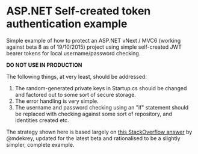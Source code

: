 # ASP.NET Self-created token authentication example
Simple example of how to protect an ASP.NET vNext / MVC6 (working against beta 8 as of 19/10/2015) project using simple self-created JWT bearer tokens for local username/password checking.

**DO NOT USE IN PRODUCTION**

The following things, at very least, should be addressed:

1. The random-generated private keys in Startup.cs should be changed and factored out to some sort of secure storage.
2. The error handling is very simple.
3. The username and password checking using an "if" statement should be replaced with checking against some sort of repository, and identities created etc.

The strategy shown here is based largely on [this StackOverflow answer](http://stackoverflow.com/a/29698502/789529) by @mdekrey, updated for the latest beta and rationalised to be a slightly simpler, complete example.
